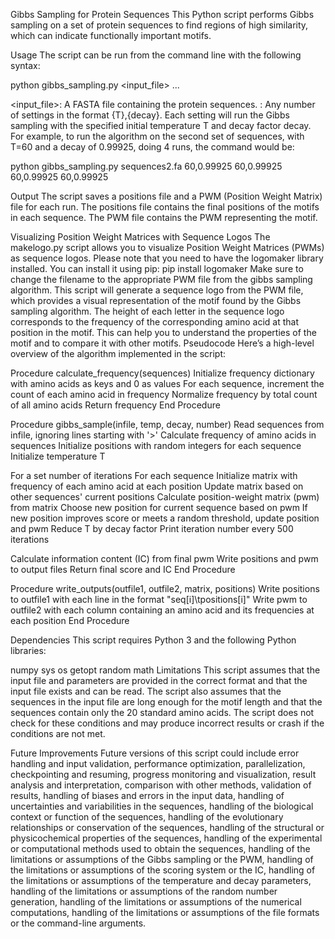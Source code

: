 Gibbs Sampling for Protein Sequences
This Python script performs Gibbs sampling on a set of protein sequences to find regions of high similarity, which can indicate functionally important motifs.

Usage
The script can be run from the command line with the following syntax:

python gibbs_sampling.py <input_file> <settings>...

<input_file>: A FASTA file containing the protein sequences.
<settings>: Any number of settings in the format {T},{decay}. Each setting will run the Gibbs sampling with the specified initial temperature T and decay factor decay.
For example, to run the algorithm on the second set of sequences, with T=60 and a decay of 0.99925, doing 4 runs, the command would be:

python gibbs_sampling.py sequences2.fa 60,0.99925 60,0.99925 60,0.99925 60,0.99925

Output
The script saves a positions file and a PWM (Position Weight Matrix) file for each run. The positions file contains the final positions of the motifs in each sequence. The PWM file contains the PWM representing the motif.

Visualizing Position Weight Matrices with Sequence Logos
The makelogo.py script allows you to visualize Position Weight Matrices (PWMs) as sequence logos.
Please note that you need to have the logomaker library installed. You can install it using pip:
pip install logomaker
Make sure to change the filename to the appropriate PWM file from the gibbs sampling algorithm.
This script will generate a sequence logo from the PWM file, which provides a visual representation of the motif found by the Gibbs sampling algorithm. The height of each letter in the sequence logo corresponds to the frequency of the corresponding amino acid at that position in the motif. This can help you to understand the properties of the motif and to compare it with other motifs.
Pseudocode
Here’s a high-level overview of the algorithm implemented in the script:

Procedure calculate_frequency(sequences)
  Initialize frequency dictionary with amino acids as keys and 0 as values
  For each sequence, increment the count of each amino acid in frequency
  Normalize frequency by total count of all amino acids
  Return frequency
End Procedure

Procedure gibbs_sample(infile, temp, decay, number)
  Read sequences from infile, ignoring lines starting with '>'
  Calculate frequency of amino acids in sequences
  Initialize positions with random integers for each sequence
  Initialize temperature T

  For a set number of iterations
    For each sequence
      Initialize matrix with frequency of each amino acid at each position
      Update matrix based on other sequences' current positions
      Calculate position-weight matrix (pwm) from matrix
      Choose new position for current sequence based on pwm
      If new position improves score or meets a random threshold, update position and pwm
    Reduce T by decay factor
    Print iteration number every 500 iterations

  Calculate information content (IC) from final pwm
  Write positions and pwm to output files
  Return final score and IC
End Procedure

Procedure write_outputs(outfile1, outfile2, matrix, positions)
  Write positions to outfile1 with each line in the format "seq[i]\tpositions[i]"
  Write pwm to outfile2 with each column containing an amino acid and its frequencies at each position
End Procedure

Dependencies
This script requires Python 3 and the following Python libraries:

numpy
sys
os
getopt
random
math
Limitations
This script assumes that the input file and parameters are provided in the correct format and that the input file exists and can be read. The script also assumes that the sequences in the input file are long enough for the motif length and that the sequences contain only the 20 standard amino acids. The script does not check for these conditions and may produce incorrect results or crash if the conditions are not met.

Future Improvements
Future versions of this script could include error handling and input validation, performance optimization, parallelization, checkpointing and resuming, progress monitoring and visualization, result analysis and interpretation, comparison with other methods, validation of results, handling of biases and errors in the input data, handling of uncertainties and variabilities in the sequences, handling of the biological context or function of the sequences, handling of the evolutionary relationships or conservation of the sequences, handling of the structural or physicochemical properties of the sequences, handling of the experimental or computational methods used to obtain the sequences, handling of the limitations or assumptions of the Gibbs sampling or the PWM, handling of the limitations or assumptions of the scoring system or the IC, handling of the limitations or assumptions of the temperature and decay parameters, handling of the limitations or assumptions of the random number generation, handling of the limitations or assumptions of the numerical computations, handling of the limitations or assumptions of the file formats or the command-line arguments.
